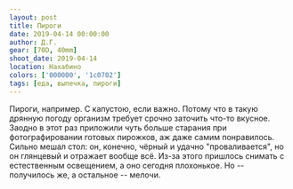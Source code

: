 ```yaml
---
layout: post
title: Пироги
date: 2019-04-14 00:00:00
author: Д.Г.
gear: [70D, 40mm]
shoot_date: 2019-04-14
location: Нахабино
colors: ['000000', '1c0702']
tags: [еда, выпечка, пироги]
---
```

Пироги, например. С капустою, если важно. Потому что в такую дрянную погоду организм требует срочно заточить что-то вкусное. Заодно в этот раз приложили чуть больше старания при фотографировании готовых пирожков, аж даже самим понравилось. Сильно мешал стол: он, конечно, чёрный и удачно "проваливается", но он глянцевый и отражает вообще всё. Из-за этого пришлось снимать с естественным освещением, а оно сегодня плохонькое. Но -- получилось же, а остальное -- мелочи.
